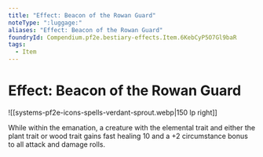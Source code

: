 ```yaml
---
title: "Effect: Beacon of the Rowan Guard"
noteType: ":luggage:"
aliases: "Effect: Beacon of the Rowan Guard"
foundryId: Compendium.pf2e.bestiary-effects.Item.6KebCyP5O7Gl9baR
tags:
  - Item
---
```


# Effect: Beacon of the Rowan Guard
![[systems-pf2e-icons-spells-verdant-sprout.webp|150 lp right]]

While within the emanation, a creature with the elemental trait and either the plant trait or wood trait gains fast healing 10 and a +2 circumstance bonus to all attack and damage rolls.
